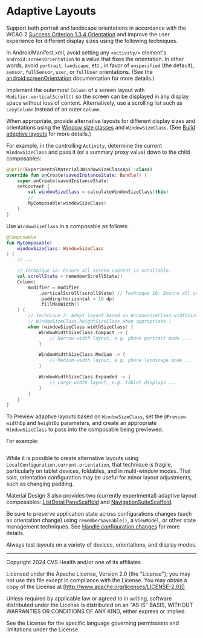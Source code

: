 # Adaptive Layouts
Support both portrait and landscape orientations in accordance with the WCAG 2 [Success Criterion 1.3.4 Orientation](https://www.w3.org/TR/WCAG21/#orientation) and improve the user experience for different display sizes using the following techniques.

In AndroidManifest.xml, avoid setting any `<activity/>` element's `android:screenOrientation` to a value that fixes the orientation. In other words, avoid `portrait`, `landscape`, etc., in favor of `unspecified` (the default), `sensor`, `fullSensor`, `user`, or `fullUser` orientations. (See the [android:screenOrientation](https://developer.android.com/guide/topics/manifest/activity-element.html#screen) documentation for more details.)

Implement the outermost `Column` of a screen layout with `Modifier.verticalScroll()` so the screen can be displayed in any display space without loss of content. Alternatively, use a scrolling list such as `LazyColumn` instead of an outer `Column`.

When appropriate, provide alternative layouts for different display sizes and orientations using the [Window size classes](https://developer.android.com/guide/topics/large-screens/support-different-screen-sizes#window_size_classes) and `WindowSizeClass`. (See [Build adaptive layouts](https://developer.android.com/jetpack/compose/layouts/adaptive) for more details.)

For example, in the controlling `Activity`, determine the current `WindowSizeClass` and pass it (or a summary proxy value) down to the child composables:

```kotlin
@OptIn(ExperimentalMaterial3WindowSizeClassApi::class)
override fun onCreate(savedInstanceState: Bundle?) {
    super.onCreate(savedInstanceState)
    setContent {
        val windowSizeClass = calculateWindowSizeClass(this)
        // ...
        MyComposable(windowSizeClass)
    }
}
```

Use `WindowSizeClass` in a composable as follows:

```kotlin
@Composable
fun MyComposable(
    windowSizeClass: WindowSizeClass
) {
    // ...

    // Technique 1a: Ensure all screen content is scrollable.
    val scrollState = rememberScrollState()
    Column(
        modifier = modifier
            .verticalScroll(scrollState) // Technique 1b: Ensure all screen content is scrollable.
            .padding(horizontal = 16.dp)
            .fillMaxWidth()
    ) {
        // Technique 2: Adapt layout based on WindowSizeClass.widthSizeClass. (Can be combined with 
        // WindowSizeClass.heightSizeClass when appropriate.)
        when (windowSizeClass.widthSizeClass) {
            WindowWidthSizeClass.Compact -> {
                // Narrow-width layout, e.g. phone portrait mode ...
            }

            WindowWidthSizeClass.Medium -> {
                // Medium-width layout, e.g. phone landscape mode ...
            }

            WindowWidthSizeClass.Expanded -> {
                // Large-width layout, e.g. tablet displays ...
            }
        }
    }
}

```

To Preview adaptive layouts based on `WindowSizeClass`, set the `@Preview` `widthDp` and `heightDp` parameters, and create an appropriate `WindowSizeClass` to pass into the composable being previewed.

For example:

```kotlin

```

While it is possible to create alternative layouts using `LocalConfiguration.current.orientation`, that technique is fragile, particularly on tablet devices, foldables, and in multi-window modes. That said, orientation configuration may be useful for minor layout adjustments, such as changing padding.

Material Design 3 also provides two (currently experimental) adaptive layout composables: [ListDetailPaneScaffold](https://developer.android.com/jetpack/compose/layouts/list-detail) and [NavigationSuiteScaffold](https://developer.android.com/reference/kotlin/androidx/compose/material3/adaptive/navigation/suite/package-summary#NavigationSuiteScaffold(kotlin.Function1,androidx.compose.ui.Modifier,androidx.compose.material3.adaptive.navigation.suite.NavigationSuiteType,androidx.compose.material3.adaptive.navigation.suite.NavigationSuiteColors,androidx.compose.ui.graphics.Color,androidx.compose.ui.graphics.Color,kotlin.Function0)).

Be sure to preserve application state across configurations changes (such as orientation change) using `rememberSaveable()`, a `ViewModel`, or other state management techniques. See [Handle configuration changes](https://developer.android.com/guide/topics/resources/runtime-changes) for more details.

Always test layouts on a variety of devices, orientations, and display modes.

----

Copyright 2024 CVS Health and/or one of its affiliates

Licensed under the Apache License, Version 2.0 (the "License");
you may not use this file except in compliance with the License.
You may obtain a copy of the License at
[http://www.apache.org/licenses/LICENSE-2.0]()

Unless required by applicable law or agreed to in writing, software
distributed under the License is distributed on an "AS IS" BASIS,
WITHOUT WARRANTIES OR CONDITIONS OF ANY KIND, either express or implied.

See the License for the specific language governing permissions and
limitations under the License.